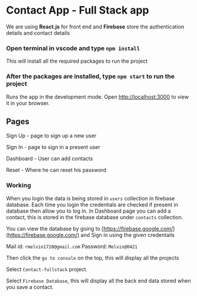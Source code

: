 # Contact App - Full Stack app

We are using **React.js** for front end and **Firebase** store the authentication details and contact details

### Open terminal in vscode and type `npm install`

This will install all the required packages to run the project

### After the packages are installed, type `npm start` to run the project

Runs the app in the development mode.
Open [http://localhost:3000](http://localhost:3000) to view it in your browser.

## Pages

Sign Up - page to sign up a new user

Sign In - page to sign in a present user

Dashboard - User can add contacts

Reset - Where he can reset his password


### Working

When you login the data is being stored in `users` collection in firebase database.
Each time you login the credentials are checked if present in database then allow you to log in.
In Dashboard page you can add a contact, this is stored in the firebase database under `contacts` collection.

You can view the database by going to [https://firebase.google.com/](https://firebase.google.com/) and Sign in using the given credentails 

Mail id: `rmelvin1720@gmail.com`
Password: `Melvin@0421`

Then click the `go to console` on the top, this will display all the projects

Select `Contact-fullstack` project.

Select `Firebase Database`, this will display all the back end data stored when you save a contact.



